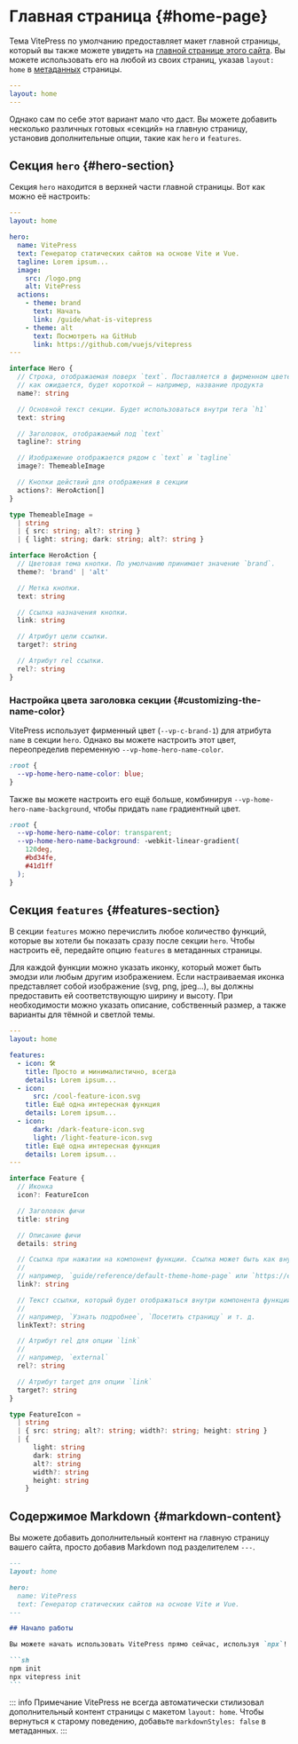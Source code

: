 # Главная страница {#home-page}

Тема VitePress по умолчанию предоставляет макет главной страницы, который вы также можете увидеть на [главной странице этого сайта](../). Вы можете использовать его на любой из своих страниц, указав `layout: home` в [метаданных](./frontmatter-config) страницы.

```yaml
---
layout: home
---
```

Однако сам по себе этот вариант мало что даст. Вы можете добавить несколько различных готовых «секций» на главную страницу, установив дополнительные опции, такие как `hero` и `features`.

## Секция `hero` {#hero-section}

Секция `hero` находится в верхней части главной страницы. Вот как можно её настроить:

```yaml
---
layout: home

hero:
  name: VitePress
  text: Генератор статических сайтов на основе Vite и Vue.
  tagline: Lorem ipsum...
  image:
    src: /logo.png
    alt: VitePress
  actions:
    - theme: brand
      text: Начать
      link: /guide/what-is-vitepress
    - theme: alt
      text: Посмотреть на GitHub
      link: https://github.com/vuejs/vitepress
---
```

```ts
interface Hero {
  // Строка, отображаемая поверх `text`. Поставляется в фирменном цвете и,
  // как ожидается, будет короткой — например, название продукта
  name?: string

  // Основной текст секции. Будет использоваться внутри тега `h1`
  text: string

  // Заголовок, отображаемый под `text`
  tagline?: string

  // Изображение отображается рядом с `text` и `tagline`
  image?: ThemeableImage

  // Кнопки действий для отображения в секции
  actions?: HeroAction[]
}

type ThemeableImage =
  | string
  | { src: string; alt?: string }
  | { light: string; dark: string; alt?: string }

interface HeroAction {
  // Цветовая тема кнопки. По умолчанию принимает значение `brand`.
  theme?: 'brand' | 'alt'

  // Метка кнопки.
  text: string

  // Ссылка назначения кнопки.
  link: string

  // Атрибут цели ссылки.
  target?: string

  // Атрибут rel ссылки.
  rel?: string
}
```

### Настройка цвета заголовка секции {#customizing-the-name-color}

VitePress использует фирменный цвет (`--vp-c-brand-1`) для атрибута `name` в секции `hero`. Однако вы можете настроить этот цвет, переопределив переменную `--vp-home-hero-name-color`.

```css
:root {
  --vp-home-hero-name-color: blue;
}
```

Также вы можете настроить его ещё больше, комбинируя `--vp-home-hero-name-background`, чтобы придать `name` градиентный цвет.

```css
:root {
  --vp-home-hero-name-color: transparent;
  --vp-home-hero-name-background: -webkit-linear-gradient(
    120deg,
    #bd34fe,
    #41d1ff
  );
}
```

## Секция `features` {#features-section}

В секции `features` можно перечислить любое количество функций, которые вы хотели бы показать сразу после секции `hero`. Чтобы настроить её, передайте опцию `features` в метаданных страницы.

Для каждой функции можно указать иконку, который может быть эмодзи или любым другим изображением. Если настраиваемая иконка представляет собой изображение (svg, png, jpeg...), вы должны предоставить ей соответствующую ширину и высоту. При необходимости можно указать описание, собственный размер, а также варианты для тёмной и светлой темы.

```yaml
---
layout: home

features:
  - icon: 🛠️
    title: Просто и минималистично, всегда
    details: Lorem ipsum...
  - icon:
      src: /cool-feature-icon.svg
    title: Ещё одна интересная функция
    details: Lorem ipsum...
  - icon:
      dark: /dark-feature-icon.svg
      light: /light-feature-icon.svg
    title: Ещё одна интересная функция
    details: Lorem ipsum...
---
```

```ts
interface Feature {
  // Иконка
  icon?: FeatureIcon

  // Заголовок фичи
  title: string

  // Описание фичи
  details: string

  // Ссылка при нажатии на компонент функции. Ссылка может быть как внутренней, так и внешней.
  //
  // например, `guide/reference/default-theme-home-page` или `https://example.com`
  link?: string

  // Текст ссылки, который будет отображаться внутри компонента функции. Лучше всего использовать с опцией `link`.
  //
  // например, `Узнать подробнее`, `Посетить страницу` и т. д.
  linkText?: string

  // Атрибут rel для опции `link`
  //
  // например, `external`
  rel?: string

  // Атрибут target для опции `link`
  target?: string
}

type FeatureIcon =
  | string
  | { src: string; alt?: string; width?: string; height: string }
  | {
      light: string
      dark: string
      alt?: string
      width?: string
      height: string
    }
```

## Содержимое Markdown {#markdown-content}

Вы можете добавить дополнительный контент на главную страницу вашего сайта, просто добавив Markdown под разделителем `---`.

````md
---
layout: home

hero:
  name: VitePress
  text: Генератор статических сайтов на основе Vite и Vue.
---

## Начало работы

Вы можете начать использовать VitePress прямо сейчас, используя `npx`!

```sh
npm init
npx vitepress init
```
````

::: info Примечание
VitePress не всегда автоматически стилизовал дополнительный контент страницы с макетом `layout: home`. Чтобы вернуться к старому поведению, добавьте `markdownStyles: false` в метаданных.
:::

